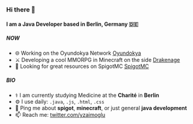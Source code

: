 ### Hi there 👋

#### I am a Java Developer based in Berlin, Germany 🇩🇪

##### NOW

- 🌐 Working on the Oyundokya Network [Oyundokya](https://oyundokya.com)
- ⚔️ Developing a cool MMORPG in Minecraft on the side [Drakenage](https://drakenage.com)
- 🚰 Looking for great resources on SpigotMC [SpigotMC](https://www.spigotmc.org/resources/)

##### BIO

- ⚕️ I am currently studying Medicine at the **Charité** in **Berlin**
- ⚙️ I use daily: `.java`, `.js`, `.html`, `.css`
- 💬 Ping me about **spigot**, **minecraft**, or just general **java development**
- 📫 Reach me: [twitter.com/yzaimoglu](https://twitter.com/yzaimoglu)
